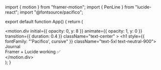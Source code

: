 import { motion } from "framer-motion";
import { PenLine } from "lucide-react";
import "@fontsource/pacifico";

export default function App() {
  return (
    <div className="min-h-screen grid place-items-center bg-white">
      <motion.div
        initial={{ opacity: 0, y: 8 }}
        animate={{ opacity: 1, y: 0 }}
        transition={{ duration: 0.4 }}
        className="text-center"
      >
        <h1 style={{ fontFamily: "'Pacifico', cursive" }} className="text-5xl text-neutral-900">
          Journal
        </h1>
        <div className="mt-3 flex items-center justify-center gap-2 text-neutral-700">
          <PenLine className="w-6 h-6" />
          <span>Framer + Lucide working ✅</span>
        </div>
      </motion.div>
    </div>
  );
}
